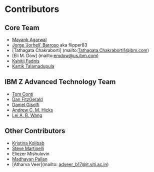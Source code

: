 # Contributors

## Core Team
* [Mayank Agarwal](mailto:Mayank.Agarwal@ibm.com)
* [Jorge 'Jorhell' Barroso](mailto:Jorge.Barroso.Carmona@ibm.com) aka flipper83
* [Tathagata Chakraborti] (mailto:Tathagata.Chakraborti1@ibm.com)
* [Eli M. Dow] (mailto:emdow@us.ibm.com)
* [Kshitij Fadnis](mailto:kpfadnis@us.ibm.com)
* [Kartik Talamadupula](mailto:krtalamad@us.ibm.com)

## IBM Z Advanced Technology Team
* [Tom Conti](mailto:tconti@us.ibm.com)
* [Dan FitzGerald](mailto:danfitz@us.ibm.com)
* [Daniel Gisolfi](mailto:Daniel.Gisolfi@ibm.com)
* [Andrew C. M. Hicks](mailto:achicks@us.ibm.com)
* [Lei A. B. Wang](mailto:wlwangwl@cn.ibm.com)

## Other Contributors
* [Kristina Kolibab](mailto:kristina.kolibab@ibm.com)
* [Steve Martinelli](mailto:stevemar@ca.ibm.com)
* Eliezer Mishulovin
* [Madhavan Pallan](mailto:madhpallan@gmail.com)
* [Atharva Veer](mailto: adveer_b17@it.vjti.ac.in)